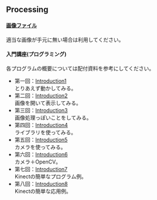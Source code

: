 Processing
---
#### [画像ファイル](https://github.com/Fujiwara-Laboratory/processing/tree/master/Image)
適当な画像が手元に無い場合は利用してください。

#### 入門講座(プログラミング)
各プログラムの概要については配付資料を参考にしてください。  
* 第一回：[Introduction1](https://github.com/Fujiwara-Laboratory/processing/tree/master/Introduction1)  
とりあえず動かしてみる。
* 第二回：[Introduction2](https://github.com/Fujiwara-Laboratory/processing/tree/master/Introduction2)  
画像を開いて表示してみる。
* 第三回：[Introduction3](https://github.com/Fujiwara-Laboratory/processing/tree/master/Introduction3)  
画像処理っぽいことをしてみる。
* 第四回：[Introduction4](https://github.com/Fujiwara-Laboratory/processing/tree/master/Introduction4)  
ライブラリを使ってみる。
* 第五回：[Introduction5](https://github.com/Fujiwara-Laboratory/processing/tree/master/Introduction5)  
カメラを使ってみる。
* 第六回：[Introduction6](https://github.com/Fujiwara-Laboratory/processing/tree/master/Introduction6)  
カメラ＋OpenCV。
* 第七回：[Introduction7](https://github.com/Fujiwara-Laboratory/processing/tree/master/Introduction7)  
Kinectの簡単なプログラム例。
* 第八回：[Introduction8](https://github.com/Fujiwara-Laboratory/processing/tree/master/Introduction8)  
Kinectの簡単な応用例。